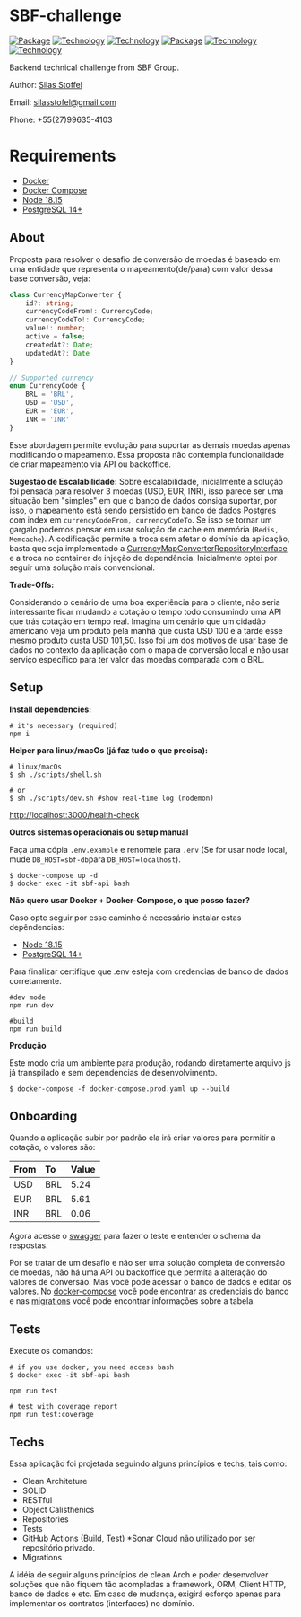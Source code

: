 # SBF-challenge
[![Package][Express-image]][Express-url]
[![Technology][node-image]][node-url]
[![Technology][typescript-image]][typescript-url]
[![Package][Swagger-image]][Swagger-url]
[![Technology][Docker-image]][Docker-url]
[![Technology][PostgreSQL-image]][PostgreSQL-url]

[Express-url]: https://www.npmjs.com/package/Express
[Express-image]: https://img.shields.io/badge/Express-green?style=for-the-badge&logo=Express&logoColor=black

[node-url]: https://nodejs.org/
[node-image]: https://img.shields.io/badge/NodeJS-green?style=for-the-badge&logo=Node.js&logoColor=black

[typescript-url]: https://www.typescriptlang.org
[typescript-image]: https://img.shields.io/badge/Typescript-blue?style=for-the-badge&logo=TypeScript&logoColor=white

[Swagger-url]: https://swagger.io/
[Swagger-image]: https://img.shields.io/badge/Swagger-green?style=for-the-badge&logo=Swagger&logoColor=black

[Docker-url]: https://www.docker.com/
[Docker-image]: https://img.shields.io/badge/Docker-blue?style=for-the-badge&logo=Docker&logoColor=white

[PostgreSQL-url]: https://www.postgresql.org/
[PostgreSQL-image]: https://img.shields.io/badge/PostegreSQL-blue?style=for-the-badge&logo=Postgresql&logoColor=black


Backend technical challenge from SBF Group.

Author: [Silas Stoffel](https://www.linkedin.com/in/silas-stoffel)

Email: silasstofel@gmail.com

Phone: +55(27)99635-4103

# Requirements
 - [Docker](https://www.docker.com/)
 - [Docker Compose](https://docs.docker.com/compose)
 - [Node 18.15](https://nodejs.org/en/)
 - [PostgreSQL 14+](https://www.postgresql.org/download)

## About

Proposta para resolver o desafio de conversão de moedas é baseado em uma entidade que representa o mapeamento(de/para) com valor dessa base conversão, veja:

```ts
class CurrencyMapConverter {
    id?: string;
    currencyCodeFrom!: CurrencyCode;
    currencyCodeTo!: CurrencyCode;
    value!: number;
    active = false;
    createdAt?: Date;
    updatedAt?: Date
}

// Supported currency
enum CurrencyCode {
    BRL = 'BRL',
    USD = 'USD',
    EUR = 'EUR',
    INR = 'INR'
}

```
Esse abordagem permite evolução para suportar as demais moedas apenas modificando o mapeamento. Essa proposta não contempla funcionalidade de criar mapeamento via API ou backoffice.

**Sugestão de Escalabilidade:**
Sobre escalabilidade, inicialmente a solução foi pensada para resolver 3 moedas (USD, EUR, INR), isso parece ser uma situação bem "simples" em que o banco de dados consiga suportar, por isso, o mapeamento está sendo persistido em banco de dados Postgres com index em `currencyCodeFrom, currencyCodeTo`. Se isso se tornar um gargalo podemos pensar em usar solução de cache em memória (`Redis, Memcache`). A codificação permite a troca sem afetar o domínio da aplicação, basta que seja implementado a [CurrencyMapConverterRepositoryInterface](./src/currency/domain/currency-map-converter.repository.interface.ts) e a troca no container de injeção de dependência. Inicialmente optei por seguir uma solução mais convencional.

**Trade-Offs:**

Considerando o cenário de uma boa experiência para o cliente, não seria interessante ficar mudando a cotação o tempo todo consumindo uma API que trás cotação em tempo real. Imagina um cenário que um cidadão americano veja um produto pela manhã que custa USD 100 e a tarde esse mesmo produto custa USD 101,50. Isso foi um dos motivos de usar base de dados no contexto da aplicação com o mapa de conversão local e não usar serviço específico para ter valor das moedas comparada com o BRL.

## Setup

**Install dependencies:**
```shell
# it's necessary (required)
npm i
```

**Helper para linux/macOs (já faz tudo o que precisa):**

```shell
# linux/macOs
$ sh ./scripts/shell.sh

# or
$ sh ./scripts/dev.sh #show real-time log (nodemon)
```
[http://localhost:3000/health-check](http://localhost:3000/health-check)


**Outros sistemas operacionais ou setup manual**

Faça uma cópia `.env.example` e renomeie para `.env` (Se for usar node local, mude `DB_HOST=sbf-db`para `DB_HOST=localhost`).

```shell
$ docker-compose up -d
$ docker exec -it sbf-api bash
```

**Não quero usar Docker + Docker-Compose, o que posso fazer?**

Caso opte seguir por esse caminho é necessário instalar estas depêndencias:

 - [Node 18.15](https://nodejs.org/en/)
 - [PostgreSQL 14+](https://www.postgresql.org/download)

Para finalizar certifique que .env esteja com credencias de banco de dados corretamente.

```shell
#dev mode
npm run dev

#build
npm run build
```

**Produção**

Este modo cria um ambiente para produção, rodando diretamente arquivo js já transpilado e sem dependencias de desenvolvimento.

```shell
$ docker-compose -f docker-compose.prod.yaml up --build
```
## Onboarding

Quando a aplicação subir por padrão ela irá criar valores para permitir a cotação, o valores são:

From       | To      | Value
:--------- | :------ | :-------
USD        | BRL     | 5.24
EUR        | BRL     | 5.61
INR        | BRL     | 0.06


Agora acesse o [swagger](http://localhost:3000/health-check) para fazer o teste e entender o schema da respostas.

Por se tratar de um desafio e não ser uma solução completa de conversão de moedas, não há uma API ou backoffice que permita a alteração do valores de conversão. Mas você pode acessar o banco de dados e editar os valores. No [docker-compose](./docker-compose.yaml) você pode encontrar as credenciais do banco e nas [migrations](./src/shared/infra/database/migrations/) você pode encontrar informações sobre a tabela.

## Tests

Execute os comandos:

```shell
# if you use docker, you need access bash
$ docker exec -it sbf-api bash

npm run test

# test with coverage report
npm run test:coverage
```
## Techs

Essa aplicação foi projetada seguindo alguns princípios e techs, tais como:

- Clean Architeture
- SOLID
- RESTful
- Object Calisthenics
- Repositories
- Tests
- GitHub Actions (Build, Test) *Sonar Cloud não utilizado por ser repositório privado.
- Migrations

A idéia de seguir alguns princípios de clean Arch e poder desenvolver soluções que não fiquem tão  acompladas a framework, ORM, Client HTTP, banco de dados e etc. Em caso de mudança, exigirá esforço apenas para implementar os contratos (interfaces) no domínio.
